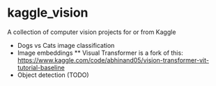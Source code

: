 # kaggle_vision

A collection of computer vision projects for or from Kaggle

* Dogs vs Cats image classification
* Image embeddings
** Visual Transformer is a fork of this: https://www.kaggle.com/code/abhinand05/vision-transformer-vit-tutorial-baseline
* Object detection (TODO)
